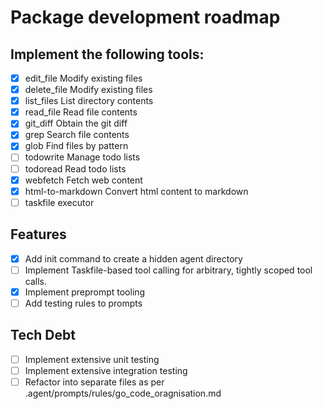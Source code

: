 # Package development roadmap

## Implement the following tools: 
- [x] edit_file	Modify existing files
- [x] delete_file	Modify existing files
- [x] list_files	List directory contents
- [x] read_file	Read file contents
- [x] git_diff Obtain the git diff
- [x] grep	Search file contents
- [x] glob	Find files by pattern
- [ ] todowrite	Manage todo lists
- [ ] todoread	Read todo lists
- [x] webfetch	Fetch web content
- [x] html-to-markdown Convert html content to markdown
- [ ] taskfile executor

## Features

- [x] Add init command to create a hidden agent directory
- [ ] Implement Taskfile-based tool calling for arbitrary, tightly scoped tool calls.
- [x] Implement preprompt tooling
- [ ] Add testing rules to prompts

## Tech Debt

- [ ] Implement extensive unit testing
- [ ] Implement extensive integration testing
- [ ] Refactor into separate files as per .agent/prompts/rules/go_code_oragnisation.md